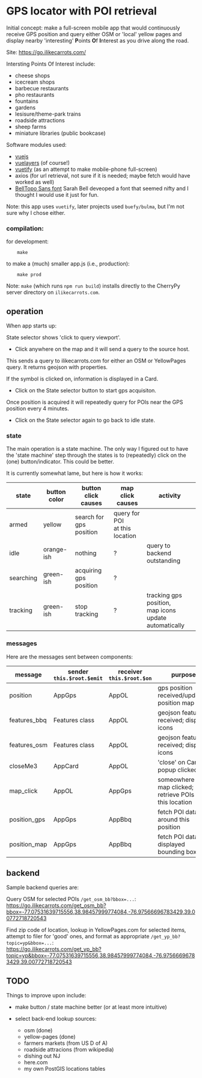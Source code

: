 
# GPS locator with POI retrieval

Initial concept: make a full-screen mobile app that would continuously
receive GPS position and query either OSM or 'local' yellow pages
and display nearby 'interesting' **P**oints **O**f **I**nterest
as you drive along the road.

Site: https://go.ilikecarrots.com/

Intersting Points Of Interest include:
* cheese shops
* icecream shops
* barbecue restaurants
* pho restaurants
* fountains
* gardens
* lesisure/theme-park trains
* roadside attractions
* sheep farms
* miniature libraries (public bookcase)

Software modules used:

* [vuejs](https://vuejs.org/)
* [vuelayers](https://vuelayers.github.io/#/) (of course!)
* [vuetify](https://vuetifyjs.com/en/) (as an attempt to
make mobile-phone full-screen)
* axios (for url retrieval, not sure if it is needed;
maybe fetch would have worked as well)
* [BellTopo Sans font](https://www.sarahbellmaps.com/typography-for-topography-belltopo-sans-free-font/)
Sarah Bell deveoped a font that seemed nifty and
I thought I would use it just for fun.

Note: this app uses `vuetify`, later projects used `buefy/bulma`,
but I'm not sure why I chose either.

### compilation:

for development:
````
    make
````

to make a (much) smaller app.js (i.e., production):
````
    make prod
````
Note: `make` (which runs `npm run build`)  installs directly to the
CherryPy server directory on `ilikecarrots.com`.

## operation

When app starts up:

State selector shows 'click to query viewport'.

* Click anywhere on the map and it will send a query to the source host.

This sends a query to ilikecarrots.com for either
an OSM or YellowPages query.
It returns geojson with properties.

If the symbol is clicked on, information is displayed in a Card.

* Click on the State selector button to start gps acquisiton.

Once position is acquired it will repeatedly query for POIs
near the GPS position every 4 minutes.

* Click on the State selector again to go back to idle state.

### state

The main operation is a state machine.
The only way I figured out to have the 'state machine' step
through the states is to (repeatedly) click on the (one) button/indicator.
This could be better.

It is currently somewhat lame, but here is how it works:

state     | button color | button click causes     | map click causes  | activity
-----     | -----        | -----                   | -----             | ----
armed     | yellow       | search for gps position | query for POI<br/>at this location |
idle      | orange-ish   | nothing                 | ?              | query to backend outstanding
searching | green-ish    | acquiring gps position  | ?              |
tracking  | green-ish    | stop tracking           | ?              | tracking gps position,<br/>map icons update automatically

### messages

Here are the messages sent between components:

message      | sender<br/>`this.$root.$emit` | receiver<br/>`this.$root.$on` | purpose
------       | ------         | -------  | -------
position     | AppGps         | AppOL    | gps position received/updated; position map
features_bbq | Features class | AppOL    | geojson features received; display icons
features_osm | Features class | AppOL    | geojson features received; display icons
closeMe3     | AppCard        | AppOL    | 'close' on Card popup clicked on
map_click    | AppOL          | AppGps   | someowhere on map clicked; retrieve POIs at this location
position_gps | AppGps         | AppBbq   | fetch POI data around this position
position_map | AppGps         | AppBbq   | fetch POI data in displayed bounding box

## backend

Sample backend queries are:

Query OSM for selected POIs `/get_osm_bb?bbox=...`:
<br/>
https://go.ilikecarrots.com/get_osm_bb?bbox=-77.07531639715556,38.98457999774084,-76.97566696783429,39.00772718720543

Find zip code of location, lookup in YellowPages.com for selected items,
attempt to filer for 'good' ones, and format as appropriate `/get_yp_bb?topic=yp&bbox=...`:
<br/>
https://go.ilikecarrots.com/get_yp_bb?topic=yp&bbox=-77.07531639715556,38.98457999774084,-76.97566696783429,39.00772718720543

## TODO

Things to improve upon include:
* make button / state machine better (or at least more intuitive)
* select back-end lookup sources:

    * osm (done)
    * yellow-pages (done)
    * farmers markets (from US D of A)
    * roadside attracions (from wikipedia)
    * dishing out NJ
    * here.com
    * my own PostGIS locations tables

